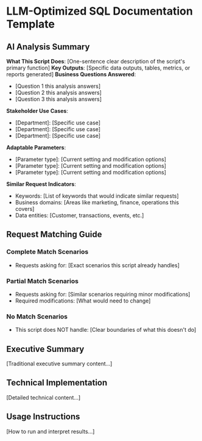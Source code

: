 # LLM-Optimized SQL Documentation Template

## AI Analysis Summary

**What This Script Does**: [One-sentence clear description of the script's primary function]
**Key Outputs**: [Specific data outputs, tables, metrics, or reports generated]
**Business Questions Answered**: 
- [Question 1 this analysis answers]
- [Question 2 this analysis answers]
- [Question 3 this analysis answers]

**Stakeholder Use Cases**:
- [Department]: [Specific use case]
- [Department]: [Specific use case]
- [Department]: [Specific use case]

**Adaptable Parameters**:
- [Parameter type]: [Current setting and modification options]
- [Parameter type]: [Current setting and modification options]
- [Parameter type]: [Current setting and modification options]

**Similar Request Indicators**:
- Keywords: [List of keywords that would indicate similar requests]
- Business domains: [Areas like marketing, finance, operations this covers]
- Data entities: [Customer, transactions, events, etc.]

## Request Matching Guide

### Complete Match Scenarios
- Requests asking for: [Exact scenarios this script already handles]

### Partial Match Scenarios  
- Requests asking for: [Similar scenarios requiring minor modifications]
- Required modifications: [What would need to change]

### No Match Scenarios
- This script does NOT handle: [Clear boundaries of what this doesn't do]

## Executive Summary
[Traditional executive summary content...]

## Technical Implementation
[Detailed technical content...]

## Usage Instructions
[How to run and interpret results...]
